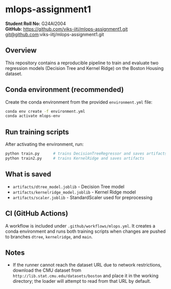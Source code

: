 # mlops-assignment1
**Student Roll No:** G24AI2004  
**GitHub:** https://github.com/viks-iitj/mlops-assignment1.git
			git@github.com:viks-iitj/mlops-assignment1.git 

## Overview
This repository contains a reproducible pipeline to train and evaluate two regression models
(Decision Tree and Kernel Ridge) on the Boston Housing dataset. 

## Conda environment (recommended)
 Create the conda environment from the provided `environment.yml` file:
   ```bash
   conda env create -f environment.yml
   conda activate mlops-env
   ```
   
## Run training scripts
After activating the environment, run:
```bash
python train.py      # trains DecisionTreeRegressor and saves artifacts
python train2.py     # trains KernelRidge and saves artifacts
```

## What is saved
- `artifacts/dtree_model.joblib` - Decision Tree model
- `artifacts/kernelridge_model.joblib` - Kernel Ridge model
- `artifacts/scaler.joblib` - StandardScaler used for preprocessing

## CI (GitHub Actions)
A workflow is included under `.github/workflows/mlops.yml`. It creates a conda environment and
runs both training scripts when changes are pushed to branches `dtree`, `kernelridge`, and `main`.

## Notes
- If the runner cannot reach the dataset URL due to network restrictions, download the CMU dataset
  from `http://lib.stat.cmu.edu/datasets/boston` and place it in the working directory; the loader
  will attempt to read from that URL by default.
